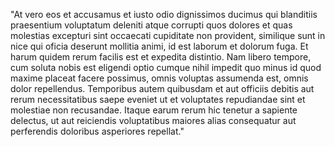 "At vero eos et accusamus et iusto odio dignissimos ducimus qui blanditiis praesentium 
voluptatum deleniti atque corrupti quos dolores et quas molestias excepturi sint 
occaecati cupiditate non provident, similique sunt in nice qui oficia deserunt mollitia 
animi, id est laborum et dolorum fuga. Et harum quidem rerum facilis est et expedita 
distintio. Nam libero tempore, cum soluta nobis est eligendi optio cumque nihil impedit 
quo minus id quod maxime placeat facere possimus, omnis voluptas assumenda est, omnis dolor 
repellendus. Temporibus autem quibusdam et aut officiis debitis aut rerum necessitatibus 
saepe eveniet ut et voluptates repudiandae sint et molestiae non recusandae. Itaque earum 
rerum hic tenetur a sapiente delectus, ut aut reiciendis voluptatibus maiores alias consequatur 
aut perferendis doloribus asperiores repellat."
